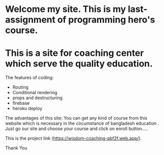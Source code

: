 # Welcome my site. This is my last-assignment of programming hero's course.
# This is a site for coaching center which serve the quality education.

The features of coding:

* Routing
* Conditional rendering
* props and destructuring
* firebase
* heroku deploy

The advantages of this site: You can get any kind of course from this website which is necessary in the circumstance of bangladesh education . Just go our site and choose your course and click on enroll button.....

This is the project link (https://wisdom-coaching-abf2f.web.app/).

Thank You